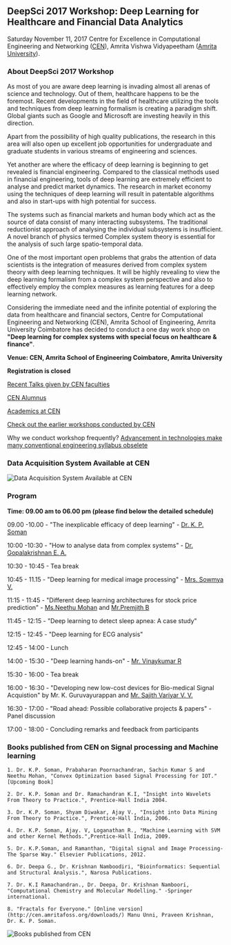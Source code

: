 ## DeepSci 2017 Workshop: Deep Learning for Healthcare and Financial Data Analytics

Saturday November 11, 2017
Centre for Excellence in Computational Engineering and Networking ([CEN](https://www.amrita.edu/center/computational-engineering-and-networking)),
Amrita Vishwa Vidyapeetham ([Amrita University](https://www.amrita.edu/)).

### About DeepSci 2017 Workshop

As most of you are aware deep learning is invading almost all arenas of science and technology. Out of them, healthcare happens to be the foremost. Recent developments in the field of healthcare utilizing the tools and techniques from deep learning formalism is creating a paradigm shift. Global giants such as Google and Microsoft are investing heavily in this direction.

Apart from the possibility of high quality publications, the research in this area will also open up excellent job opportunities for undergraduate and graduate students in various streams of engineering and sciences.

Yet another are where the efficacy of deep learning is beginning to get revealed is financial engineering. Compared to the classical methods used in financial engineering, tools of deep learning are extremely efficient to analyse and predict market dynamics. The research in market economy using the techniques of deep learning will result in patentable algorithms and also in start-ups with high potential for success.

The systems such as financial markets and human body which act as the source of data consist of many interacting subsystems. The traditional reductionist approach of analysing the individual subsystems is insufficient. A novel branch of physics termed Complex system theory is essential for the analysis of such large spatio-temporal data.

One of the most important open problems that grabs the attention of data scientists is the integration of measures derived from complex system theory with deep learning techniques. It will be highly revealing to view the deep learning formalism from a complex system perspective and also to effectively employ the complex measures as learning features for a deep learning network.

Considering the immediate need and the infinite potential of exploring the data from healthcare and financial sectors, Centre for Computational Engineering and Networking (CEN), Amrita School of Engineering, Amrita University Coimbatore has decided to conduct a one day work shop on **"Deep learning for complex systems with special focus on healthcare & finance"**.

**Venue: CEN, Amrita School of Engineering Coimbatore, Amrita University** 

**Registration is closed**

[Recent Talks given by CEN faculties](https://barathiganesh-hb.github.io/cen-talks/)

[CEN Alumnus](http://nlp.amrita.edu/cenalumini/cen-alumini.html)

[Academics at CEN](http://nlp.amrita.edu/students/index.html)

[Check out the earlier workshops conducted by CEN](https://barathiganesh-hb.github.io/cen-workshops/)

Why we conduct workshop frequently?
[Advancement in technologies make many conventional engineering syllabus obselete](https://github.com/BarathiGanesh-HB/cen-deepchem2017/blob/master/RIP.pdf)

### Data Acquisition System Available at CEN
![Data Acquisition System Available at CEN]({{"1.png"}})

### Program

**Time: 09.00 am to 06.00 pm (please find below the detailed schedule)**

09.00 -10.00 - "The inexplicable efficacy of deep learning" - [Dr. K. P. Soman](http://nlp.amrita.edu:8080/somankp/index.html)

10:00 -10:30 - "How to analyse data from complex systems" - [Dr. Gopalakrishnan E. A.](https://www.amrita.edu/faculty/ea-gopalakrishnan)

10:30 - 10:45 - Tea break

10:45 - 11.15 - "Deep learning for medical image processing" - [Mrs. Sowmya V.](https://www.amrita.edu/faculty/v-sowmya)

11:15 - 11:45 - "Different deep learning architectures for stock price prediction" - [Ms.Neethu Mohan](https://scholar.google.com/citations?user=B6zK9XYAAAAJ&hl=en&oi=ao) and [Mr.Premjith B](https://www.researchgate.net/profile/Premjith_B)

11:45 - 12:15 - "Deep learning to detect sleep apnea: A case study"

12:15 - 12:45 - "Deep learning for ECG analysis"

12:45 - 14:00 - Lunch

14:00 - 15:30 - "Deep learning hands-on" - [Mr. Vinaykumar R](https://sites.google.com/site/vinayakumarr77/)

15:30 - 16:00 - Tea break

16:00 - 16:30 - "Developing new low-cost devices for Bio-medical Signal Acquistion" by Mr. K. Guruvayurappan and [Mr. Sajith Variyar V. V.](https://www.amrita.edu/faculty/vv-sajithvariyar)

16:30 - 17:00 - "Road ahead: Possible collaborative projects & papers" - Panel discussion

17:00 - 18:00 - Concluding remarks and feedback from participants

### Books published from CEN on Signal processing and Machine learning

    1. Dr. K.P. Soman, Prabaharan Poornachandran, Sachin Kumar S and Neethu Mohan, "Convex Optimization based Signal Processing for IOT." [Upcoming Book]

    2. Dr. K.P. Soman and Dr. Ramachandran K.I, "Insight into Wavelets From Theory to Practice.", Prentice-Hall India 2004.

    3. Dr. K.P. Soman, Shyam Diwakar, Ajay V., "Insight into Data Mining From Theory to Practice.", Prentice-Hall India, 2006.

    4. Dr. K.P. Soman, Ajay. V, Loganathan R., "Machine Learning with SVM and other Kernel Methods.",Prentice-Hall India, 2009.

    5. Dr. K.P.Soman, and Ramanthan, "Digital signal and Image Processing-The Sparse Way." Elsevier Publications, 2012.

    6. Dr. Deepa G., Dr. Krishnan Namboodiri, "Bioinformatics: Sequential and Structural Analysis.", Narosa Publications.

    7. Dr. K.I Ramachandran., Dr. Deepa, Dr. Krishnan Namboori, "Computational Chemistry and Molecular Modelling." -Springer international.

    8. "Fractals for Everyone." [Online version](http://cen.amritafoss.org/downloads/) Manu Unni, Praveen Krishnan, Dr. K. P. Soman.

![Books published from CEN]({{"books.png"}})
